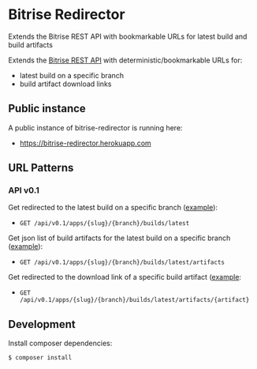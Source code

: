 # Bitrise Redirector

Extends the Bitrise REST API with bookmarkable URLs for latest build and build artifacts

Extends the [Bitrise REST API](http://devcenter.bitrise.io/api/v0.1/) with deterministic/bookmarkable URLs for:

 * latest build on a specific branch
 * build artifact download links

## Public instance

A public instance of bitrise-redirector is running here:

 * https://bitrise-redirector.herokuapp.com

## URL Patterns

### API v0.1

Get redirected to the latest build on a specific branch ([example](https://bitrise-redirector.herokuapp.com/api/v0.1/apps/daeff1893f3c8128/master/builds/latest)):

 * `GET /api/v0.1/apps/{slug}/{branch}/builds/latest`

Get json list of build artifacts for the latest build on a specific branch ([example](https://bitrise-redirector.herokuapp.com/api/v0.1/apps/daeff1893f3c8128/master/builds/latest/artifacts)):

 * `GET /api/v0.1/apps/{slug}/{branch}/builds/latest/artifacts`

Get redirected to the download link of a specific build artifact ([example](https://bitrise-redirector.herokuapp.com/api/v0.1/apps/daeff1893f3c8128/master/builds/latest/artifacts/app-debug.apk):

 * `GET /api/v0.1/apps/{slug}/{branch}/builds/latest/artifacts/{artifact}`


## Development

Install composer dependencies:

```bash
$ composer install
```
